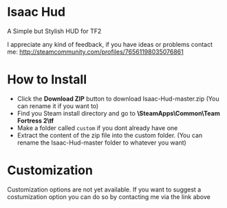 # Isaac Hud

A Simple but Stylish HUD for TF2

I appreciate any kind of feedback, if you have ideas or problems contact me: http://steamcommunity.com/profiles/76561198035076861

# How to Install

* Click the **Download ZIP** button to download Isaac-Hud-master.zip (You can rename it if you want to)
* Find you Steam install directory and go to **\SteamApps\Common\Team Fortress 2\tf**
* Make a folder called `custom` if you dont already have one
* Extract the content of the zip file into the custom folder. (You can rename the Isaac-Hud-master folder to whatever you want)

# Customization

Customization options are not yet available. If you want to suggest a costumization option you can do so by contacting me via the link above
